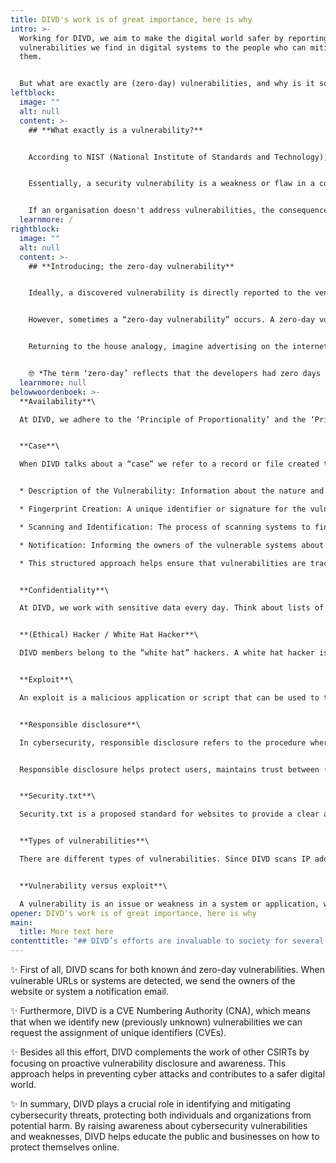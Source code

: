 ```yaml
---
title: DIVD's work is of great importance, here is why
intro: >-
  Working for DIVD, we aim to make the digital world safer by reporting
  vulnerabilities we find in digital systems to the people who can mitigate
  them. 


  But what are exactly are (zero-day) vulnerabilities, and why is it so important to find them as soon as possible? Find these (and other) frequently used cyber security definitions on this page.
leftblock:
  image: ""
  alt: null
  content: >-
    ## **What exactly is a vulnerability?**


    According to NIST (National Institute of Standards and Technology), a vulnerability is a “weakness in an information system, system security procedures, internal controls, or implementation that could be exploited by a threat source.”


    Essentially, a security vulnerability is a weakness or flaw in a computer system, network, or software that can be exploited by cyber attackers to gain unauthorized access or cause damage. Examples of vulnerabilities can be software bugs, or systems that lack the latest security updates. Think of it like a crack in the foundation of a house: if left unfixed, it can be a way for intruders to get inside. 


    If an organisation doesn't address vulnerabilities, the consequences can be severe, ranging from financial losses to irreparable damage to its reputation. Resolving vulnerabilities is typically a matter of ensuring bug-free code and keeping systems updated with the most recent security patches. Despite the apparent simplicity of these solutions, a significant number of organisations remain vulnerable. What could be the reason? This is (among other things) due to the existence of zero-day vulnerabilities.
  learnmore: /
rightblock:
  image: ""
  alt: null
  content: >-
    ## **Introducing; the zero-day vulnerability**


    Ideally, a discovered vulnerability is directly reported to the vendor. The vendor rewards the finder (often via a bug bounty program) and agrees with the finder to keep the software vulnerability a secret. The vendor then creates a patch and (periodically) releases updates containing one or more security patches. Thus, the vendor is aware of the issue and provides a fix. 


    However, sometimes a “zero-day vulnerability” occurs. A zero-day vulnerability is a specific type of security flaw that is unknown to the software developers or the wider security community at the time it is discovered by hackers. Because the vulnerability is not yet known, no one can properly protect against it. 


    Returning to the house analogy, imagine advertising on the internet that you’ve left your front door open while you’re away for the weekend.


    🤓 *The term ‘zero-day’ reflects that the developers had zero days to develop a fix.*
  learnmore: null
belowwoordenboek: >-
  **Availability**\

  At DIVD, we adhere to the ‘Principle of Proportionality’ and the ‘Principle of Subsidiarity’, as described in our Code of Conduct. This means that our research should increase and not decrease the integrity and availability of any and all online systems. If several means are available to meet the need, we opt for the one which has the least impact on the availability of the systems and services.


  **Case**\

  When DIVD talks about a “case” we refer to a record or file created to document and manage the process of addressing a specific vulnerability. It typically includes details such as:


  * Description of the Vulnerability: Information about the nature and specifics of the vulnerability.

  * Fingerprint Creation: A unique identifier or signature for the vulnerability to help in identifying affected systems.

  * Scanning and Identification: The process of scanning systems to find instances that are vulnerable.

  * Notification: Informing the owners of the vulnerable systems about the issue so they can take corrective action.

  * This structured approach helps ensure that vulnerabilities are tracked, managed, and resolved systematically.


  **Confidentiality**\

  At DIVD, we work with sensitive data every day. Think about lists of IP addresses, types of vulnerabilities found, contact information, and metadata (e.g. timestamps, scripts, researchers working on the data). The members of DIVD take all precautions necessary to protect the confidentiality of this data.


  **(Ethical) Hacker / White Hat Hacker**\

  DIVD members belong to the “white hat” hackers. A white hat hacker is someone who breaks into a computer system with positive intentions. The aim is to detect security breaches. The term ‘white hat’ comes from cowboy movies in which the hero always wore a white hat. A whitehat hacker is also called an ethical hacker. Our members are skilled professionals that must always operate within legal boundaries. Please read our code of conduct for more information. 


  **Exploit**\

  An exploit is a malicious application or script that can be used to take advantage of a system's vulnerability. At DIVD, we don’t use or run intrusive exploits to verify the existence of a vulnerability in a system. Destructive commands like “$ rm -rf /” or testing for denial of service are not permitted in any scenario. If several means are available to meet the need, we opt for the one which has the least impact on the availability of the systems and services.


  **Responsible disclosure**\

  In cybersecurity, responsible disclosure refers to the procedure where a security analyst, ethical hacker, or ethical hacker organisation such as DIVD notifies an organisation about a detected vulnerability in its systems or software. This notification is done in such a way that the organisation has the opportunity to mitigate the weakness before it becomes public knowledge and possibly misused by hackers with malicious intentions. By privately notifying organisations, they can address the vulnerabilities before they are exploited by malicious hackers, thereby improving the security of their systems.


  Responsible disclosure helps protect users, maintains trust between (DIVD) researchers and organisations, and contributes to the ongoing improvement of cybersecurity practices.


  **Security.txt**\

  Security.txt is a proposed standard for websites to provide a clear and consistent way for security researchers to report security vulnerabilities. It involves placing a simple text file named security.txt in the well-known location /.well-known/ directory of a website (e.g., https://example.com/.well-known/security.txt). This file contains contact information and other details that guide researchers on how to responsibly disclose security issues to the organization. 


  **Types of vulnerabilities**\

  There are different types of vulnerabilities. Since DIVD scans IP addresses over the public internet, we mainly focus on web-based vulnerabilities. A good example of a database filled with web-based vulnerabilities is The OWASP Top 10.


  **Vulnerability versus exploit**\

  A vulnerability is an issue or weakness in a system or application, whereas an exploit is an active component used to carry out an attack. The purpose of an exploit is to ‘exploit’ a vulnerability. A vulnerability itself does not cause harm by itself but creates an opportunity for an attacker to exploit it.
opener: DIVD's work is of great importance, here is why
main:
  title: More text here
contenttitle: "## DIVD’s efforts are invaluable to society for several reasons"
---
```

✨ First of all, DIVD scans for both known ánd zero-day vulnerabilities. When vulnerable URLs or systems are detected, we send the owners of the website or system a notification email. 

✨ Furthermore, DIVD is a CVE Numbering Authority (CNA), which means that when we identify new (previously unknown) vulnerabilities we can request the assignment of unique identifiers (CVEs). 

✨ Besides all this effort, DIVD complements the work of other CSIRTs by focusing on proactive vulnerability disclosure and awareness. This approach helps in preventing cyber attacks and contributes to a safer digital world. 

✨ In summary, DIVD plays a crucial role in identifying and mitigating cybersecurity threats, protecting both individuals and organizations from potential harm. By raising awareness about cybersecurity vulnerabilities and weaknesses, DIVD helps educate the public and businesses on how to protect themselves online.

